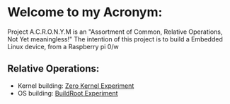 # Welcome to my Acronym:
Project A.C.R.O.N.Y.M is an "Assortment of Common, Relative Operations, Not Yet meaningless!"
The intention of this project is to build a Embedded Linux device, from a Raspberry pi 0/w

## Relative Operations:
- Kernel building: [Zero Kernel Experiment](https://github.com/Tearran/acronym/wiki/Zero-kernel-experiment)
- OS building: [BuildRoot Experiment](https://github.com/Tearran/acronym/wiki/Buildroot-Experiment)
